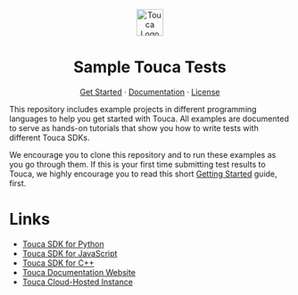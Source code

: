 <div align="center">
  <a href="https://touca.io" target="_blank" rel="noopener">
    <img alt="Touca Logo" height="48px" src="https://touca.io/logo/touca-logo-w-text.svg" />
  </a>
  <h1>Sample Touca Tests</h1>
  <p>
    <a target="_blank" rel="noopener" href="https://app.touca.io">Get Started</a>
    <span> &middot; </span>
    <a target="_blank" rel="noopener" href="https://docs.touca.io">Documentation</a>
    <span> &middot; </span>
    <a href="https://github.com/trytouca/touca-examples/blob/main/LICENSE">License</a>
  </p>
</div>

This repository includes example projects in different programming languages
to help you get started with Touca. All examples are documented to serve as
hands-on tutorials that show you how to write tests with different Touca SDKs.

We encourage you to clone this repository and to run these examples as you
go through them.
If this is your first time submitting test results to Touca, we highly
encourage you to read this short [Getting Started](./Getting_Started.md)
guide, first.

# Links

*   [Touca SDK for Python](https://github.com/trytouca/touca-python)
*   [Touca SDK for JavaScript](https://github.com/trytouca/touca-js)
*   [Touca SDK for C++](https://github.com/trytouca/touca-cpp)
*   [Touca Documentation Website](https://docs.touca.io)
*   [Touca Cloud-Hosted Instance](https://app.touca.io)
